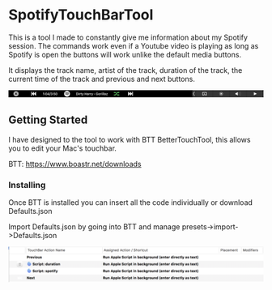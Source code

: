 # SpotifyTouchBarTool

This is a tool I made to constantly give me information about my Spotify session. The commands work even if a Youtube video is playing as long as Spotify is open the buttons will work unlike the default media buttons.

It displays the track name, artist of the track, duration of the track, the current time of the track and previous and next buttons.

![alt text](https://github.com/HalfSquare/SpotifyTouchBarTool/blob/master/screenshot2.png)

## Getting Started

I have designed to the tool to work with BTT BetterTouchTool, this allows you to edit your Mac's touchbar. 

BTT: https://www.boastr.net/downloads

### Installing

Once BTT is installed you can insert all the code individually or download Defaults.json

Import Defaults.json by going into BTT and manage presets->import->Defaults.json

![alt text](https://github.com/HalfSquare/SpotifyTouchBarTool/blob/master/screenshot1.png)

